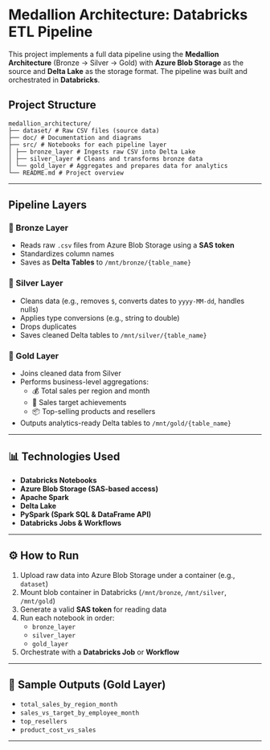 #  Medallion Architecture: Databricks ETL Pipeline

This project implements a full data pipeline using the **Medallion Architecture** (Bronze → Silver → Gold) with **Azure Blob Storage** as the source and **Delta Lake** as the storage format. The pipeline was built and orchestrated in **Databricks**.

##  Project Structure

```
medallion_architecture/
├── dataset/ # Raw CSV files (source data)
├── doc/ # Documentation and diagrams
├── src/ # Notebooks for each pipeline layer
│ ├── bronze_layer # Ingests raw CSV into Delta Lake
│ ├── silver_layer # Cleans and transforms bronze data
│ └── gold_layer # Aggregates and prepares data for analytics
└── README.md # Project overview
```

---

##  Pipeline Layers

### 🥉 Bronze Layer
- Reads raw `.csv` files from Azure Blob Storage using a **SAS token**
- Standardizes column names
- Saves as **Delta Tables** to `/mnt/bronze/{table_name}`

### 🥈 Silver Layer
- Cleans data (e.g., removes `$`, converts dates to `yyyy-MM-dd`, handles nulls)
- Applies type conversions (e.g., string to double)
- Drops duplicates
- Saves cleaned Delta tables to `/mnt/silver/{table_name}`

### 🥇 Gold Layer
- Joins cleaned data from Silver
- Performs business-level aggregations:
  - 💰 Total sales per region and month
  - 🎯 Sales target achievements
  - 📦 Top-selling products and resellers
- Outputs analytics-ready Delta tables to `/mnt/gold/{table_name}`

---

## 📊 Technologies Used

- **Databricks Notebooks**
- **Azure Blob Storage (SAS-based access)**
- **Apache Spark**
- **Delta Lake**
- **PySpark (Spark SQL & DataFrame API)**
- **Databricks Jobs & Workflows**

---

## ⚙️ How to Run

1. Upload raw data into Azure Blob Storage under a container (e.g., `dataset`)
2. Mount blob container in Databricks (`/mnt/bronze`, `/mnt/silver`, `/mnt/gold`)
3. Generate a valid **SAS token** for reading data
4. Run each notebook in order:
   - `bronze_layer`
   - `silver_layer`
   - `gold_layer`
5. Orchestrate with a **Databricks Job** or **Workflow**

---

## 📌 Sample Outputs (Gold Layer)

- `total_sales_by_region_month`
- `sales_vs_target_by_employee_month`
- `top_resellers`
- `product_cost_vs_sales`

---

